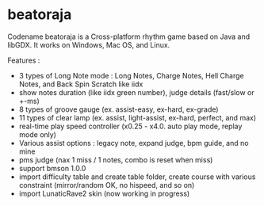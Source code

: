 # beatoraja
Codename beatoraja is a Cross-platform rhythm game based on Java and libGDX.
It works on Windows, Mac OS, and Linux.

Features :
- 3 types of Long Note mode : Long Notes, Charge Notes, Hell Charge Notes, and Back Spin Scratch like iidx
- show notes duration (like iidx green number), judge details (fast/slow or +-ms)
- 8 types of groove gauge (ex. assist-easy, ex-hard, ex-grade)
- 11 types of clear lamp (ex. assist, light-assist, ex-hard, perfect, and max)
- real-time play speed controller (x0.25 - x4.0. auto play mode, replay mode only)
- Various assist options : legacy note, expand judge, bpm guide, and no mine
- pms judge (nax 1 miss / 1 notes, combo is reset when miss)
- support bmson 1.0.0
- import difficulty table and create table folder, create course with various constraint (mirror/random OK, no hispeed, and so on)
- import LunaticRave2 skin (now working in progress)

